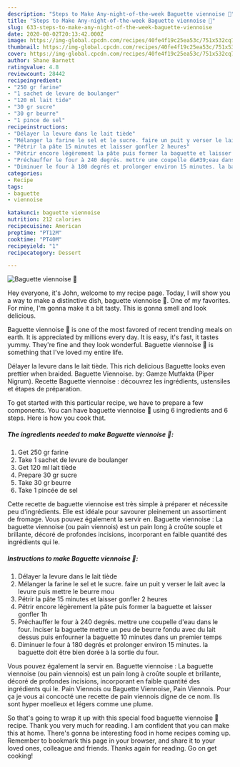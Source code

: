 ```yaml
---
description: "Steps to Make Any-night-of-the-week Baguette viennoise 🐻"
title: "Steps to Make Any-night-of-the-week Baguette viennoise 🐻"
slug: 633-steps-to-make-any-night-of-the-week-baguette-viennoise
date: 2020-08-02T20:13:42.000Z
image: https://img-global.cpcdn.com/recipes/40fe4f19c25ea53c/751x532cq70/baguette-viennoise-🐻-photo-principale-de-la-recette.jpg
thumbnail: https://img-global.cpcdn.com/recipes/40fe4f19c25ea53c/751x532cq70/baguette-viennoise-🐻-photo-principale-de-la-recette.jpg
cover: https://img-global.cpcdn.com/recipes/40fe4f19c25ea53c/751x532cq70/baguette-viennoise-🐻-photo-principale-de-la-recette.jpg
author: Shane Barnett
ratingvalue: 4.8
reviewcount: 28442
recipeingredient:
- "250 gr farine"
- "1 sachet de levure de boulanger"
- "120 ml lait tide"
- "30 gr sucre"
- "30 gr beurre"
- "1 pince de sel"
recipeinstructions:
- "Délayer la levure dans le lait tiède"
- "Mélanger la farine le sel et le sucre. faire un puit y verser le lait avec la levure puis mettre le beurre mou"
- "Pétrir la pâte 15 minutes et laisser gonfler 2 heures"
- "Pétrir encore légèrement la pâte puis former la baguette et laisser gonfler 1h"
- "Préchauffer le four à 240 degrés. mettre une coupelle d&#39;eau dans le four. Inciser la baguette mettre un peu de beurre fondu avec du lait dessus puis enfourner la baguette 10 minutes dans un premier temps"
- "Diminuer le four à 180 degrés et prolonger environ 15 minutes. la baguette doit être bien dorée à la sortie du four."
categories:
- Recipe
tags:
- baguette
- viennoise

katakunci: baguette viennoise 
nutrition: 212 calories
recipecuisine: American
preptime: "PT12M"
cooktime: "PT40M"
recipeyield: "1"
recipecategory: Dessert

---
```



![Baguette viennoise 🐻](https://img-global.cpcdn.com/recipes/40fe4f19c25ea53c/751x532cq70/baguette-viennoise-🐻-photo-principale-de-la-recette.jpg)

Hey everyone, it's John, welcome to my recipe page. Today, I will show you a way to make a distinctive dish, baguette viennoise 🐻. One of my favorites. For mine, I'm gonna make it a bit tasty. This is gonna smell and look delicious.

Baguette viennoise 🐻 is one of the most favored of recent trending meals on earth. It is appreciated by millions every day. It is easy, it's fast, it tastes yummy. They're fine and they look wonderful. Baguette viennoise 🐻 is something that I've loved my entire life.

Délayer la levure dans le lait tiède. This rich delicious Baguette looks even prettier when braided. Baguette Viennoise. by: Gamze Mutfakta (Piper Nigrum). Recette Baguette viennoise : découvrez les ingrédients, ustensiles et étapes de préparation.


To get started with this particular recipe, we have to prepare a few components. You can have baguette viennoise 🐻 using 6 ingredients and 6 steps. Here is how you cook that.

<!--inarticleads1-->

##### The ingredients needed to make Baguette viennoise 🐻:

1. Get 250 gr farine
1. Take 1 sachet de levure de boulanger
1. Get 120 ml lait tiède
1. Prepare 30 gr sucre
1. Take 30 gr beurre
1. Take 1 pincée de sel


Cette recette de baguette viennoise est très simple à préparer et nécessite peu d&#39;ingrédients. Elle est idéale pour savourer pleinement un assortiment de fromage. Vous pouvez également la servir en. Baguette viennoise : La baguette viennoise (ou pain viennois) est un pain long à croûte souple et brillante, décoré de profondes incisions, incorporant en faible quantité des ingrédients qui le. 

<!--inarticleads2-->

##### Instructions to make Baguette viennoise 🐻:

1. Délayer la levure dans le lait tiède
1. Mélanger la farine le sel et le sucre. faire un puit y verser le lait avec la levure puis mettre le beurre mou
1. Pétrir la pâte 15 minutes et laisser gonfler 2 heures
1. Pétrir encore légèrement la pâte puis former la baguette et laisser gonfler 1h
1. Préchauffer le four à 240 degrés. mettre une coupelle d&#39;eau dans le four. Inciser la baguette mettre un peu de beurre fondu avec du lait dessus puis enfourner la baguette 10 minutes dans un premier temps
1. Diminuer le four à 180 degrés et prolonger environ 15 minutes. la baguette doit être bien dorée à la sortie du four.


Vous pouvez également la servir en. Baguette viennoise : La baguette viennoise (ou pain viennois) est un pain long à croûte souple et brillante, décoré de profondes incisions, incorporant en faible quantité des ingrédients qui le. Pain Viennois ou Baguette Viennoise, Pain Viennois. Pour ça je vous ai concocté une recette de pain viennois digne de ce nom. Ils sont hyper moelleux et légers comme une plume. 

So that's going to wrap it up with this special food baguette viennoise 🐻 recipe. Thank you very much for reading. I am confident that you can make this at home. There's gonna be interesting food in home recipes coming up. Remember to bookmark this page in your browser, and share it to your loved ones, colleague and friends. Thanks again for reading. Go on get cooking!
